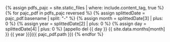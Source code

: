 {% assign pdfs_pajc = site.static_files | where: include.content_tag, true %}
{% for pajc_pdf in pdfs_pajc reversed %}
{% assign splittedDate = pajc_pdf.basename | split: "-" %}
{% assign month = splittedDate[3] | plus: 0  %}
{% assign year = splittedDate[2] | plus: 0  %}
{% assign day = splittedDate[4] | plus: 0  %}
[appello del {{ day }} {{ site.data.months[month] }} {{ year }}]({{ pajc_pdf.path }})
{% endfor %}